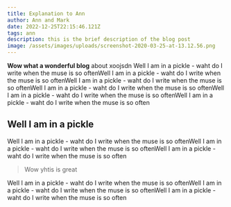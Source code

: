 ```yaml
---
title: Explanation to Ann
author: Ann and Mark
date: 2022-12-25T22:15:46.121Z
tags: ann
description: this is the brief description of the blog post
image: /assets/images/uploads/screenshot-2020-03-25-at-13.12.56.png
---
```

**Wow what a wonderful blog** about xoojsdn Well I am in a pickle - waht do I write when the muse is so oftenWell I am in a pickle - waht do I write when the muse is so oftenWell I am in a pickle - waht do I write when the muse is so oftenWell I am in a pickle - waht do I write when the muse is so oftenWell I am in a pickle - waht do I write when the muse is so oftenWell I am in a pickle - waht do I write when the muse is so often

## Well I am in a pickle 

Well I am in a pickle - waht do I write when the muse is so oftenWell I am in a pickle - waht do I write when the muse is so oftenWell I am in a pickle - waht do I write when the muse is so often

> Wow yhtis is great

Well I am in a pickle - waht do I write when the muse is so oftenWell I am in a pickle - waht do I write when the muse is so oftenWell I am in a pickle - waht do I write when the muse is so often